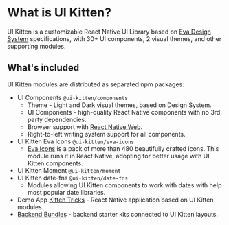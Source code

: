 # What is UI Kitten?
UI Kitten is a customizable React Native UI Library based on [Eva Design System](https://eva.design?utm_campaign=eva_design%20-%20home%20-%20ui_kitten%20docs&utm_source=ui_kitten&utm_medium=referral&utm_content=what_is_kitten_top_link) specifications, with 30+ UI components, 2 visual themes, and other supporting modules.

## What's included

UI Kitten modules are distributed as separated npm packages:

- UI Components `@ui-kitten/components`
    - Theme - Light and Dark visual themes, based on Design System.
    - UI Components - high-quality React Native components with no 3rd party dependencies.
    - Browser support with [React Native Web](https://github.com/necolas/react-native-web).
    - Right-to-left writing system support for all components.
- UI Kitten Eva Icons `@ui-kitten/eva-icons`
    - [Eva Icons](https://akveo.github.io/eva-icons?utm_campaign=eva_icons%20-%20home%20-%20ui_kitten%20docs&utm_source=ui_kitten&utm_medium=referral&utm_content=what_is_kitten_icons_link) is a pack of more than 480 beautifully crafted icons. This module runs it in React Native, adopting for better usage with UI Kitten components.
- UI Kitten Moment `@ui-kitten/moment`
- UI Kitten date-fns `@ui-kitten/date-fns`
    - Modules allowing UI Kitten components to work with dates with help most popular date libraries.
- Demo App [Kitten Tricks](https://github.com/akveo/kittenTricks) - React Native application based on UI Kitten modules.
- [Backend Bundles](https://store.akveo.com/search?q=UI%20Kitten&utm_campaign=akveo_store%20-%20mobile%20bundles%20-%20ui_kitten%20docs&utm_source=ui_kitten&utm_medium=referral&utm_content=intro_link) - backend starter kits connected to UI Kitten layouts.